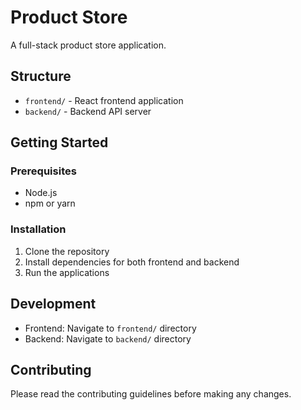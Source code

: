 # Product Store

A full-stack product store application.

## Structure

- `frontend/` - React frontend application
- `backend/` - Backend API server

## Getting Started

### Prerequisites

- Node.js
- npm or yarn

### Installation

1. Clone the repository
2. Install dependencies for both frontend and backend
3. Run the applications

## Development

- Frontend: Navigate to `frontend/` directory
- Backend: Navigate to `backend/` directory

## Contributing

Please read the contributing guidelines before making any changes.
